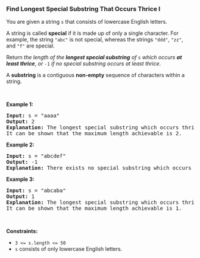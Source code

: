 
<h3>Find Longest Special Substring That Occurs Thrice I</h3>
<div><p>You are given a string <code>s</code> that consists of lowercase English letters.</p>
<p>A string is called <strong>special</strong> if it is made up of only a single character. For example, the string <code>"abc"</code> is not special, whereas the strings <code>"ddd"</code>, <code>"zz"</code>, and <code>"f"</code> are special.</p>
<p>Return <em>the length of the <strong>longest special substring</strong> of </em><code>s</code> <em>which occurs <strong>at least thrice</strong></em>, <em>or </em><code>-1</code><em> if no special substring occurs at least thrice</em>.</p>
<p>A <strong>substring</strong> is a contiguous <strong>non-empty</strong> sequence of characters within a string.</p>
<p> </p>
<p><strong>Example 1:</strong></p>
<pre><strong>Input:</strong> s = "aaaa"
<strong>Output:</strong> 2
<strong>Explanation:</strong> The longest special substring which occurs thrice is "aa": substrings "<u><strong>aa</strong></u>aa", "a<u><strong>aa</strong></u>a", and "aa<u><strong>aa</strong></u>".
It can be shown that the maximum length achievable is 2.
</pre>
<p><strong>Example 2:</strong></p>
<pre><strong>Input:</strong> s = "abcdef"
<strong>Output:</strong> -1
<strong>Explanation:</strong> There exists no special substring which occurs at least thrice. Hence return -1.
</pre>
<p><strong>Example 3:</strong></p>
<pre><strong>Input:</strong> s = "abcaba"
<strong>Output:</strong> 1
<strong>Explanation:</strong> The longest special substring which occurs thrice is "a": substrings "<u><strong>a</strong></u>bcaba", "abc<u><strong>a</strong></u>ba", and "abcab<u><strong>a</strong></u>".
It can be shown that the maximum length achievable is 1.
</pre>
<p> </p>
<p><strong>Constraints:</strong></p>
<ul>
<li><code>3 &lt;= s.length &lt;= 50</code></li>
<li><code>s</code> consists of only lowercase English letters.</li>
</ul>
</div>
